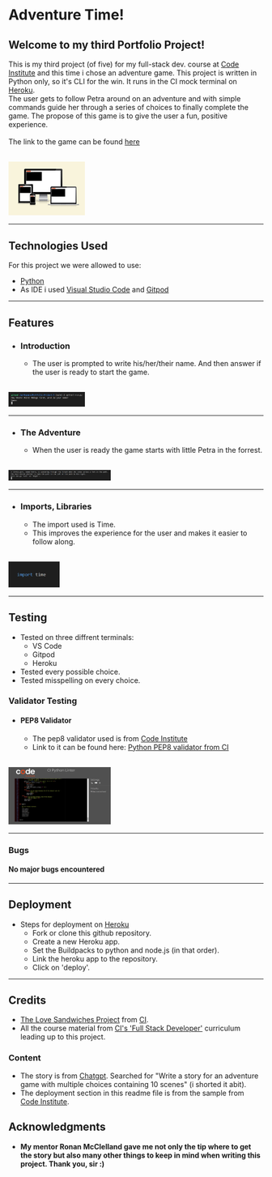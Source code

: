 # Adventure Time!
 
 ## Welcome to my third Portfolio Project!
This is my third project (of five) for my full-stack dev. course at [Code Institute](https://codeinstitute.net) and this time i chose an adventure game. This project is written in Python only, so it's CLI for the win. It runs in the CI mock terminal on [Heroku](www.heroku.com). <br> The user gets to follow Petra around on an adventure and with simple commands guide
her through a series of choices to finally complete the game. The propose of this game is to give the user a fun, positive experience. <br><br> The link to the game can be found [here](https://pp3-adventuregame.herokuapp.com/)
  
<br>
<img src="assets/images/pp3_responsive.png" width="30%">
<hr>

## Technologies Used

 For this project we were allowed to use:

 - [Python](https://en.wikipedia.org/wiki/Python_(programming_language))
 - As IDE i used [Visual Studio Code](https://visualstudio.microsoft.com/) and [Gitpod](https://www.gitpod.io/)

<hr>


## Features

* ### Introduction
    * The user is prompted to write his/her/their name. And then answer if the user is ready to start the game.

<br>
<img src="assets/images/pp3_introduction.png" width="30%">
<hr>

* ### The Adventure
    * When the user is ready the game starts with little Petra in the forrest.

<br>
<img src="assets/images/pp3_startofgame.png" width="40%">
<hr>    

* ### Imports, Libraries
    * The import used is Time. 
    * This improves the experience for the user and makes it easier to follow along.

<br>
<img src="assets/images/pp3_import.png" width="20%">
<hr>


## Testing

* Tested on three diffrent terminals:
    * VS Code
    * Gitpod
    * Heroku
* Tested every possible choice.
* Tested misspelling on every choice.

### Validator Testing

* #### PEP8 Validator
    * The pep8 validator used is from [Code Institute](https://codeinstitute.net)
    * Link to it can be found here: [Python PEP8 validator from CI](https://pep8ci.herokuapp.com/)

<br>
 <img src="assets/images/pp3_pep8ciLinter.png" width="40%"> 
<hr>

### Bugs

#### No major bugs encountered

<hr>

## Deployment
* Steps for deployment on [Heroku](https://www.heroku.com/)
    * Fork or clone this github repository.
    * Create a new Heroku app.
    * Set the Buildpacks to python and node.js (in that order).
    * Link the heroku app to the repository.
    * Click on 'deploy'.
<hr>

## Credits
* [The Love Sandwiches Project](https://github.com/codingbyfreddish/love-sandwiches) from [CI](https://codeinstitute.net).
* All the course material from [CI's 'Full Stack Developer'](https://codeinstitute.net/se/full-stack-software-development-diploma/) curriculum leading up to this project.
### Content
* The story is from [Chatgpt](https://chat.openai.com/auth/login). Searched for "Write a story for an adventure game with multiple choices containing 10 scenes" (i shorted it abit).
* The deployment section in this readme file is from the sample from [Code Institute](https://codeinstitute.net).

## Acknowledgments
* **My mentor Ronan McClelland gave me not only the tip where to get the story but also many other things to keep in mind when writing this project. Thank you, sir :)**



